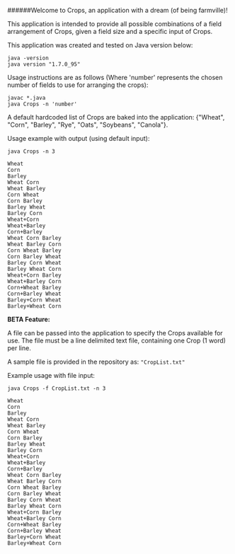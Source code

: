 ######Welcome to Crops, an application with a dream (of being farmville)!

This application is intended to provide all possible combinations of a field arrangement of Crops, given a field size and a specific input of Crops.

This application was created and tested on Java version below:
```
java -version
java version "1.7.0_95"
```

Usage instructions are as follows (Where 'number' represents the chosen number of fields to use for arranging the crops):

```
javac *.java
java Crops -n 'number'
```

A default hardcoded list of Crops are baked into the application: {"Wheat", "Corn", "Barley", "Rye", "Oats", "Soybeans", "Canola"}.

Usage example with output (using default input):

```
java Crops -n 3

Wheat 
Corn 
Barley 
Wheat Corn 
Wheat Barley 
Corn Wheat 
Corn Barley 
Barley Wheat 
Barley Corn 
Wheat+Corn 
Wheat+Barley 
Corn+Barley 
Wheat Corn Barley 
Wheat Barley Corn 
Corn Wheat Barley 
Corn Barley Wheat 
Barley Corn Wheat 
Barley Wheat Corn 
Wheat+Corn Barley 
Wheat+Barley Corn 
Corn+Wheat Barley 
Corn+Barley Wheat 
Barley+Corn Wheat 
Barley+Wheat Corn 
```
**BETA Feature:**

A file can be passed into the application to specify the Crops available for use. 
The file must be a line delimited text file, containing one Crop (1 word) per line. 

A sample file is provided in the repository as: ```"CropList.txt"```

Example usage with file input:

```
java Crops -f CropList.txt -n 3

Wheat 
Corn 
Barley 
Wheat Corn 
Wheat Barley 
Corn Wheat 
Corn Barley 
Barley Wheat 
Barley Corn 
Wheat+Corn 
Wheat+Barley 
Corn+Barley 
Wheat Corn Barley 
Wheat Barley Corn 
Corn Wheat Barley 
Corn Barley Wheat 
Barley Corn Wheat 
Barley Wheat Corn 
Wheat+Corn Barley 
Wheat+Barley Corn 
Corn+Wheat Barley 
Corn+Barley Wheat 
Barley+Corn Wheat 
Barley+Wheat Corn 
```
